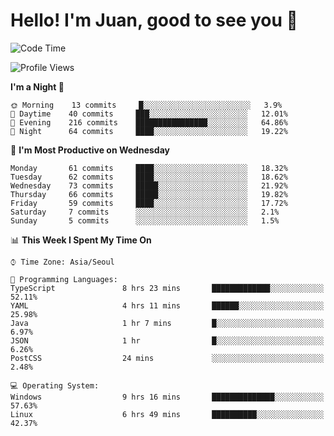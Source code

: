 # Hello! I'm Juan, good to see you 👋

<!--
**Y-k-Y/Y-k-Y** is a ✨ _special_ ✨ repository because its `README.md` (this file) appears on your GitHub profile.

Here are some ideas to get you started:

- 🔭 I’m currently working on ...
- 🌱 I’m currently learning ...
- 👯 I’m looking to collaborate on ...
- 🤔 I’m looking for help with ...
- 💬 Ask me about ...
- 📫 How to reach me: ...
- 😄 Pronouns: ...
- ⚡ Fun fact: ...
-->
<!--
![Profile views](https://gpvc.arturio.dev/Y-k-Y)

[![Omid Nikrah StackOverflow](https://github-readme-stackoverflow.vercel.app/?userID=9517076)](https://stackoverflow.com/users/9517076/i-have-10-fingers)
-->

<!--START_SECTION:waka-->
![Code Time](http://img.shields.io/badge/Code%20Time-40%20hrs%2056%20mins-blue)

![Profile Views](http://img.shields.io/badge/Profile%20Views-0-blue)

**I'm a Night 🦉** 

```text
🌞 Morning    13 commits     █░░░░░░░░░░░░░░░░░░░░░░░░   3.9% 
🌆 Daytime    40 commits     ███░░░░░░░░░░░░░░░░░░░░░░   12.01% 
🌃 Evening    216 commits    ████████████████░░░░░░░░░   64.86% 
🌙 Night      64 commits     ████░░░░░░░░░░░░░░░░░░░░░   19.22%

```
📅 **I'm Most Productive on Wednesday** 

```text
Monday       61 commits     ████░░░░░░░░░░░░░░░░░░░░░   18.32% 
Tuesday      62 commits     ████░░░░░░░░░░░░░░░░░░░░░   18.62% 
Wednesday    73 commits     █████░░░░░░░░░░░░░░░░░░░░   21.92% 
Thursday     66 commits     █████░░░░░░░░░░░░░░░░░░░░   19.82% 
Friday       59 commits     ████░░░░░░░░░░░░░░░░░░░░░   17.72% 
Saturday     7 commits      ░░░░░░░░░░░░░░░░░░░░░░░░░   2.1% 
Sunday       5 commits      ░░░░░░░░░░░░░░░░░░░░░░░░░   1.5%

```


📊 **This Week I Spent My Time On** 

```text
⌚︎ Time Zone: Asia/Seoul

💬 Programming Languages: 
TypeScript               8 hrs 23 mins       █████████████░░░░░░░░░░░░   52.11% 
YAML                     4 hrs 11 mins       ██████░░░░░░░░░░░░░░░░░░░   25.98% 
Java                     1 hr 7 mins         █░░░░░░░░░░░░░░░░░░░░░░░░   6.97% 
JSON                     1 hr                █░░░░░░░░░░░░░░░░░░░░░░░░   6.26% 
PostCSS                  24 mins             ░░░░░░░░░░░░░░░░░░░░░░░░░   2.48%

💻 Operating System: 
Windows                  9 hrs 16 mins       ██████████████░░░░░░░░░░░   57.63% 
Linux                    6 hrs 49 mins       ██████████░░░░░░░░░░░░░░░   42.37%

```


<!--END_SECTION:waka-->
